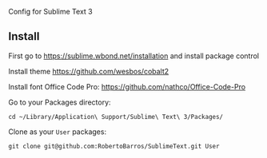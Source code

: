Config for Sublime Text 3

## Install

First go to https://sublime.wbond.net/installation and install package control

Install theme https://github.com/wesbos/cobalt2

Install font Office Code Pro: https://github.com/nathco/Office-Code-Pro

Go to your Packages directory:

```
cd ~/Library/Application\ Support/Sublime\ Text\ 3/Packages/
```

Clone as your `User` packages:

```
git clone git@github.com:RobertoBarros/SublimeText.git User
```




